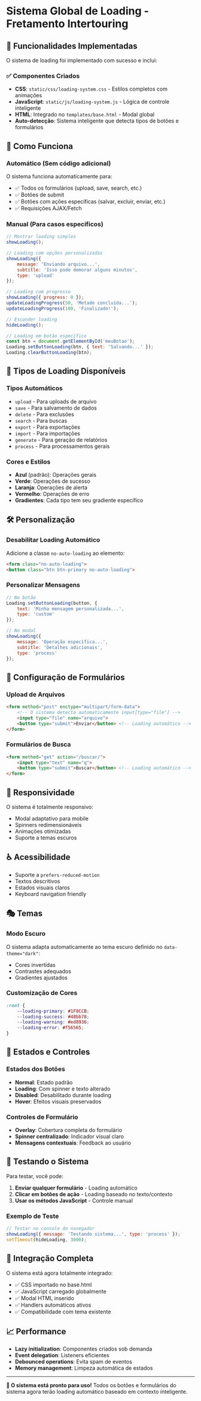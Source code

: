 # Sistema Global de Loading - Fretamento Intertouring

## 🚀 Funcionalidades Implementadas

O sistema de loading foi implementado com sucesso e inclui:

### ✅ Componentes Criados
- **CSS**: `static/css/loading-system.css` - Estilos completos com animações
- **JavaScript**: `static/js/loading-system.js` - Lógica de controle inteligente
- **HTML**: Integrado no `templates/base.html` - Modal global
- **Auto-detecção**: Sistema inteligente que detecta tipos de botões e formulários

## 🎯 Como Funciona

### Automático (Sem código adicional)
O sistema funciona automaticamente para:
- ✅ Todos os formulários (upload, save, search, etc.)
- ✅ Botões de submit
- ✅ Botões com ações específicas (salvar, excluir, enviar, etc.)
- ✅ Requisições AJAX/Fetch

### Manual (Para casos específicos)
```javascript
// Mostrar loading simples
showLoading();

// Loading com opções personalizadas
showLoading({
    message: 'Enviando arquivo...',
    subtitle: 'Isso pode demorar alguns minutos',
    type: 'upload'
});

// Loading com progresso
showLoading({ progress: 0 });
updateLoadingProgress(50, 'Metade concluída...');
updateLoadingProgress(100, 'Finalizado!');

// Esconder loading
hideLoading();

// Loading em botão específico
const btn = document.getElementById('meuBotao');
Loading.setButtonLoading(btn, { text: 'Salvando...' });
Loading.clearButtonLoading(btn);
```

## 🎨 Tipos de Loading Disponíveis

### Tipos Automáticos
- `upload` - Para uploads de arquivo
- `save` - Para salvamento de dados
- `delete` - Para exclusões
- `search` - Para buscas
- `export` - Para exportações
- `import` - Para importações
- `generate` - Para geração de relatórios
- `process` - Para processamentos gerais

### Cores e Estilos
- **Azul** (padrão): Operações gerais
- **Verde**: Operações de sucesso
- **Laranja**: Operações de alerta
- **Vermelho**: Operações de erro
- **Gradientes**: Cada tipo tem seu gradiente específico

## 🛠️ Personalização

### Desabilitar Loading Automático
Adicione a classe `no-auto-loading` ao elemento:
```html
<form class="no-auto-loading">
<button class="btn btn-primary no-auto-loading">
```

### Personalizar Mensagens
```javascript
// No botão
Loading.setButtonLoading(button, {
    text: 'Minha mensagem personalizada...',
    type: 'custom'
});

// No modal
showLoading({
    message: 'Operação específica...',
    subtitle: 'Detalhes adicionais',
    type: 'process'
});
```

## 🔧 Configuração de Formulários

### Upload de Arquivos
```html
<form method="post" enctype="multipart/form-data">
    <!-- O sistema detecta automaticamente input[type="file"] -->
    <input type="file" name="arquivo">
    <button type="submit">Enviar</button> <!-- Loading automático -->
</form>
```

### Formulários de Busca
```html
<form method="get" action="/buscar/">
    <input type="text" name="q">
    <button type="submit">Buscar</button> <!-- Loading automático -->
</form>
```

## 📱 Responsividade

O sistema é totalmente responsivo:
- Modal adaptativo para mobile
- Spinners redimensionáveis
- Animações otimizadas
- Suporte a temas escuros

## ♿ Acessibilidade

- Suporte a `prefers-reduced-motion`
- Textos descritivos
- Estados visuais claros
- Keyboard navigation friendly

## 🎭 Temas

### Modo Escuro
O sistema adapta automaticamente ao tema escuro definido no `data-theme="dark"`:
- Cores invertidas
- Contrastes adequados
- Gradientes ajustados

### Customização de Cores
```css
:root {
    --loading-primary: #1F8CCB;
    --loading-success: #48bb78;
    --loading-warning: #ed8936;
    --loading-error: #f56565;
}
```

## 🚦 Estados e Controles

### Estados dos Botões
- **Normal**: Estado padrão
- **Loading**: Com spinner e texto alterado
- **Disabled**: Desabilitado durante loading
- **Hover**: Efeitos visuais preservados

### Controles de Formulário
- **Overlay**: Cobertura completa do formulário
- **Spinner centralizado**: Indicador visual claro
- **Mensagens contextuais**: Feedback ao usuário

## 🧪 Testando o Sistema

Para testar, você pode:

1. **Enviar qualquer formulário** - Loading automático
2. **Clicar em botões de ação** - Loading baseado no texto/contexto
3. **Usar os métodos JavaScript** - Controle manual

### Exemplo de Teste
```javascript
// Testar no console do navegador
showLoading({ message: 'Testando sistema...', type: 'process' });
setTimeout(hideLoading, 3000);
```

## 🔄 Integração Completa

O sistema está agora totalmente integrado:
- ✅ CSS importado no base.html
- ✅ JavaScript carregado globalmente
- ✅ Modal HTML inserido
- ✅ Handlers automáticos ativos
- ✅ Compatibilidade com tema existente

## 📈 Performance

- **Lazy initialization**: Componentes criados sob demanda
- **Event delegation**: Listeners eficientes
- **Debounced operations**: Evita spam de eventos
- **Memory management**: Limpeza automática de estados

---

**🎉 O sistema está pronto para uso!** Todos os botões e formulários do sistema agora terão loading automático baseado em contexto inteligente.